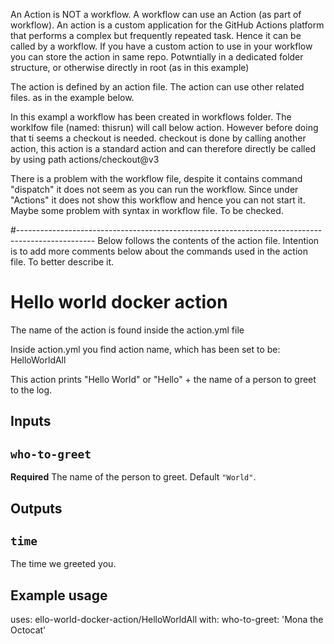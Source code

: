An Action is NOT a workflow. A workflow can use an Action (as part of workflow).
An action is a custom application for the GitHub Actions platform that performs a complex but frequently repeated task. Hence it can be called by a workflow.
If you have a custom action to use in your workflow you can store the action in same repo. Potwntially in a dedicated folder structure, or otherwise directly in root (as in this example)

The action is defined by an action file. The action can use other related files. as in the example below.

In this exampl a workflow has been created in workflows folder. The worklfow file (named: thisrun) will call below action. However before doing that ti seems a checkout is needed. checkout is done by calling another action, this action is a standard action and can therefore directly be called by using path actions/checkout@v3

There is a problem with the workflow file, despite it contains command "dispatch" it does not seem as you can run the workflow. Since under "Actions" it does not show this workflow and hence you can not start it. Maybe some problem with syntax in workflow file. To be checked.

#-------------------------------------------------------------------------------------------------
Below follows the contents of the action file. Intention is to add more comments below about the commands used in the action file. To better describe it.

# Hello world docker action
The name of the action is found inside the action.yml file

Inside action.yml you find action name, which has been set to be: HelloWorldAll

This action prints "Hello World" or "Hello" + the name of a person to greet to the log.

## Inputs

## `who-to-greet`

**Required** The name of the person to greet. Default `"World"`.

## Outputs

## `time`

The time we greeted you.

## Example usage

uses: ello-world-docker-action/HelloWorldAll
with:
  who-to-greet: 'Mona the Octocat'
